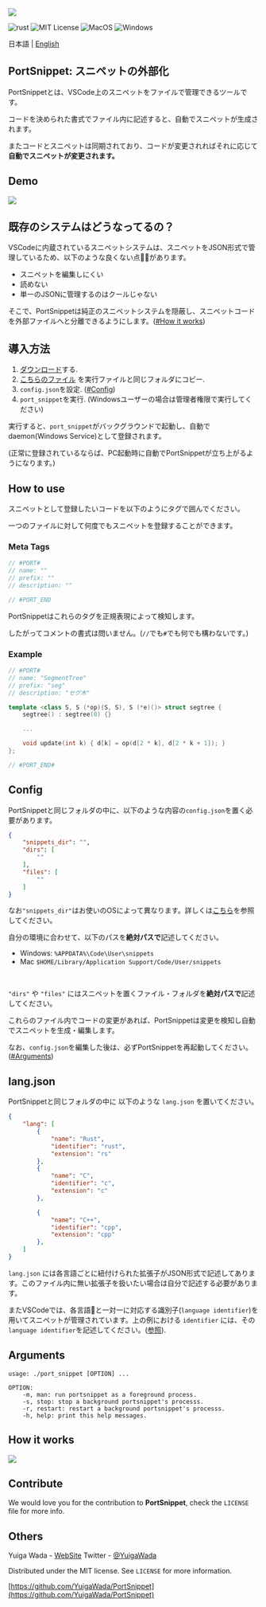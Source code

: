 <img src="image/logo.png">

![rust](https://img.shields.io/badge/rust-100%25-D5A789.svg)
![MIT License](https://img.shields.io/badge/license-MIT-green.svg)
![MacOS](https://img.shields.io/badge/-MacOS-555555.svg?logo=apple&style=popout)
![Windows](https://img.shields.io/badge/-Windows-0078D6.svg?logo=windows&style=flat)

日本語 | [English](https://github.com/YuigaWada/PortSnippet/README.md)

## PortSnippet: スニペットの外部化

PortSnippetとは、VSCode上のスニペットをファイルで管理できるツールです。

コードを決められた書式でファイル内に記述すると、自動でスニペットが生成されます。

またコードとスニペットは同期されており、コードが変更されればそれに応じて**自動でスニペットが変更されます。**

## Demo

<img src = "image/demo.gif">

## 既存のシステムはどうなってるの？

VSCodeに内蔵されているスニペットシステムは、スニペットをJSON形式で管理しているため、以下のような良くない点🙅‍♀️があります。

- スニペットを編集しにくい
- 読めない
- 単一のJSONに管理するのはクールじゃない

そこで、PortSnippetは純正のスニペットシステムを隠蔽し、スニペットコードを外部ファイルへと分離できるようにします。([#How it works](#how-it-works))

## 導入方法

1. [ダウンロード](https://github.com/YuigaWada/PortSnippet/releases)する.
2. [こちらのファイル](https://github.com/YuigaWada/PortSnippet/tree/master/files) を実行ファイルと同じフォルダにコピー.
3. `config.json`を設定. ([#Config](#Config))
4. `port_snippet`を実行. (Windowsユーザーの場合は管理者権限で実行してください)

実行すると、`port_snippet`がバックグラウンドで起動し、自動でdaemon(Windows Service)として登録されます。

(正常に登録されているならば、PC起動時に自動でPortSnippetが立ち上がるようになります。)


## How to use

スニペットとして登録したいコードを以下のようにタグで囲んでください。

一つのファイルに対して何度でもスニペットを登録することができます。

### Meta Tags

```cpp
// #PORT#
// name: ""
// prefix: ""
// description: ""

```

```cpp
// #PORT_END 
```

PortSnippetはこれらのタグを正規表現によって検知します。

したがってコメントの書式は問いません。(`//`でも`#`でも何でも構わないです。)

### Example

```cpp
// #PORT#
// name: "SegmentTree"
// prefix: "seg"
// description: "セグ木"

template <class S, S (*op)(S, S), S (*e)()> struct segtree {
    segtree() : segtree(0) {}

    ...

    void update(int k) { d[k] = op(d[2 * k], d[2 * k + 1]); }
};

// #PORT_END#

```

## Config

PortSnippetと同じフォルダの中に、以下のような内容の`config.json`を置く必要があります。

```json 
{
    "snippets_dir": "",
    "dirs": [
        ""
    ],
    "files": [
        ""
    ]
}
```

なお`"snippets_dir"`はお使いのOSによって異なります。詳しくは[こちら](https://vscode-docs.readthedocs.io/en/stable/customization/userdefinedsnippets/)を参照してください。

自分の環境に合わせて、以下のパスを**絶対パスで**記述してください。

- Windows:  `%APPDATA%\Code\User\snippets`
- Mac `$HOME/Library/Application Support/Code/User/snippets`
<!-- - Linux $HOME/.config/Code/User/snippets/(language).json -->

<br>

`"dirs"` や `"files"` にはスニペットを置くファイル・フォルダを**絶対パスで**記述してください。

これらのファイル内でコードの変更があれば、PortSnippetは変更を検知し自動でスニペットを生成・編集します。

なお、`config.json`を編集した後は、必ずPortSnippetを再起動してください。([#Arguments](#Arguments))



## lang.json

PortSnippetと同じフォルダの中に 以下のような `lang.json` を置いてください。

```json 
{
    "lang": [
        {
            "name": "Rust",
            "identifier": "rust",
            "extension": "rs"
        },
        {
            "name": "C",
            "identifier": "c",
            "extension": "c"
        },

        {
            "name": "C++",
            "identifier": "cpp",
            "extension": "cpp"
        },
    ]  
}
```


`lang.json` には各言語ごとに紐付けられた拡張子がJSON形式で記述してあります。このファイル内に無い拡張子を扱いたい場合は自分で記述する必要があります。

またVSCodeでは、各言語と一対一に対応する識別子(`language identifier`)を用いてスニペットが管理されています。上の例における `identifier` には、その`language identifier`を記述してください。([参照](https://code.visualstudio.com/docs/languages/identifiers)).


## Arguments

```
usage: ./port_snippet [OPTION] ...

OPTION:
    -m, man: run portsnippet as a foreground process.
    -s, stop: stop a background portsnippet's processs.
    -r, restart: restart a background portsnippet's processs.
    -h, help: print this help messages.
```


## How it works

<img src="image/work.png">


## Contribute

We would love you for the contribution to **PortSnippet**, check the ``LICENSE`` file for more info.


## Others

Yuiga Wada -  [WebSite](https://yuiga.dev)
Twitter         - [@YuigaWada](https://twitter.com/YuigaWada)





Distributed under the MIT license. See ``LICENSE`` for more information.

[https://github.com/YuigaWada/PortSnippet](https://github.com/YuigaWada/PortSnippet)
